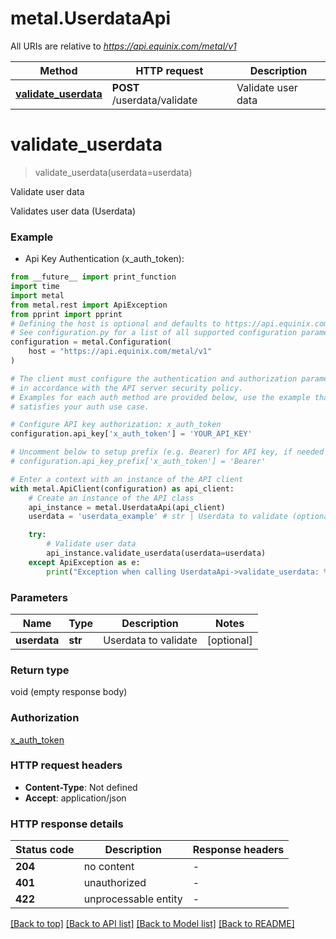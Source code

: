 # metal.UserdataApi

All URIs are relative to *https://api.equinix.com/metal/v1*

Method | HTTP request | Description
------------- | ------------- | -------------
[**validate_userdata**](UserdataApi.md#validate_userdata) | **POST** /userdata/validate | Validate user data


# **validate_userdata**
> validate_userdata(userdata=userdata)

Validate user data

Validates user data (Userdata)

### Example

* Api Key Authentication (x_auth_token):
```python
from __future__ import print_function
import time
import metal
from metal.rest import ApiException
from pprint import pprint
# Defining the host is optional and defaults to https://api.equinix.com/metal/v1
# See configuration.py for a list of all supported configuration parameters.
configuration = metal.Configuration(
    host = "https://api.equinix.com/metal/v1"
)

# The client must configure the authentication and authorization parameters
# in accordance with the API server security policy.
# Examples for each auth method are provided below, use the example that
# satisfies your auth use case.

# Configure API key authorization: x_auth_token
configuration.api_key['x_auth_token'] = 'YOUR_API_KEY'

# Uncomment below to setup prefix (e.g. Bearer) for API key, if needed
# configuration.api_key_prefix['x_auth_token'] = 'Bearer'

# Enter a context with an instance of the API client
with metal.ApiClient(configuration) as api_client:
    # Create an instance of the API class
    api_instance = metal.UserdataApi(api_client)
    userdata = 'userdata_example' # str | Userdata to validate (optional)

    try:
        # Validate user data
        api_instance.validate_userdata(userdata=userdata)
    except ApiException as e:
        print("Exception when calling UserdataApi->validate_userdata: %s\n" % e)
```

### Parameters

Name | Type | Description  | Notes
------------- | ------------- | ------------- | -------------
 **userdata** | **str**| Userdata to validate | [optional] 

### Return type

void (empty response body)

### Authorization

[x_auth_token](../README.md#x_auth_token)

### HTTP request headers

 - **Content-Type**: Not defined
 - **Accept**: application/json

### HTTP response details
| Status code | Description | Response headers |
|-------------|-------------|------------------|
**204** | no content |  -  |
**401** | unauthorized |  -  |
**422** | unprocessable entity |  -  |

[[Back to top]](#) [[Back to API list]](../README.md#documentation-for-api-endpoints) [[Back to Model list]](../README.md#documentation-for-models) [[Back to README]](../README.md)

